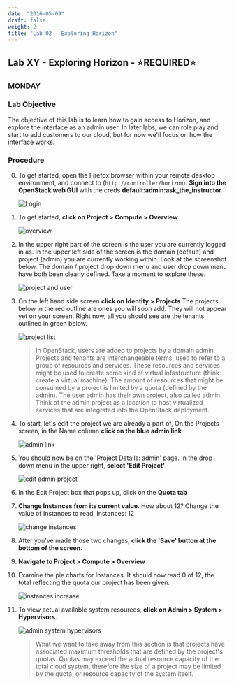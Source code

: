 ```yaml
---
date: "2016-05-09"
draft: false
weight: 2
title: "Lab 02 - Exploring Horizon"
---
```


## Lab XY - Exploring Horizon - &#x2B50;REQUIRED&#x2B50;

### MONDAY

### Lab Objective

The objective of this lab is to learn how to gain access to Horizon, and explore the interface as an admin user. In later labs, we can role play and start to add customers to our cloud, but for now we'll focus on how the interface works.

### Procedure

0. To get started, open the Firefox browser within your remote desktop environment, and connect to (`http://controller/horizon`). **Sign into the OpenStack web GUI** with the creds **default:admin:ask_the_instructor**

	![Login](https://alta3.com/labs/images/alta3_lab_02_a_horizon_signin.png)

0. To get started, **click on Project > Compute > Overview**

    ![overview](https://alta3.com/labs/images/alta3_lab_02_a_overview.png)
  
0. In the upper right part of the screen is the user you are currently logged in as. In the upper left side of the screen is the domain (default) and project (admin) you are currently working within. Look at the screenshot below. The domain / project drop down menu and user drop down menu have both been clearly defined. Take a moment to explore these.

    ![project and user](https://alta3.com/labs/images/alta3_lab_02_a_drop_down.png)

0. On the left hand side screen **click on Identity > Projects** The projects below in the red outline are ones you will soon add. They will not appear yet on your screen. Right now, all you should see are the tenants outlined in green below. 

   ![project list](https://alta3.com/labs/images/alta3_lab_02_a_projects.png)

   > In OpenStack, users are added to projects by a domain admin. Projects and tenants are interchangeable terms, used to refer to a group of resources and services. These resources and services might be used to create some kind of virtual infastructure (think create a virtual machine). The amount of resources that might be consumed by a project is limited by a quota (defined by the admin). The user admin has their own project, also called admin. Think of the admin project as a location to host virtualized services that are integrated into the OpenStack deployment.

0. To start, let's edit the project we are already a part of, On the Projects screen, in the Name column **click on the blue admin link**

    ![admin link](https://alta3.com/labs/images/alta3_lab_02_a_blue_admin_link.png)

0. You should now be on the 'Project Details: admin' page. In the drop down menu in the upper right, **select 'Edit Project'**.

    ![edit admin project](https://alta3.com/labs/images/alta3_lab_02_a_project_details.png)

0. In the Edit Project box that pops up, click on the **Quota tab**

0. **Change Instances from its current value**. How about 12? Change the value of Instances to read, Instances: 12

    ![change instances](https://alta3.com/labs/images/alta3_lab_02_a_instances_values.png)

0. After you've made those two changes, **click the 'Save' button at the bottom of the screen.**

0. **Navigate to Project > Compute > Overview**

0. Examine the pie charts for Instances. It should now read 0 of 12, the total reflecting the quota our project has been given.

    ![instances increase](https://alta3.com/labs/images/alta3_lab_02_a_instances_pie.png)

0. To view actual available system resources, **click on Admin > System > Hypervisors**.

    ![admin system hypervisors](https://alta3.com/labs/images/alta3_lab_02_a_hypervisor_summary.png)

    > What we want to take away from this section is that projects have associated maximum thresholds that are defined by the project's quotas. Quotas may exceed the actual resource capacity of the total cloud system, therefore the size of a project may be limited by the quota, or resource capacity of the system itself.
